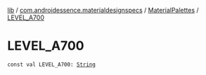 [lib](../../index.md) / [com.androidessence.materialdesignspecs](../index.md) / [MaterialPalettes](index.md) / [LEVEL_A700](./-l-e-v-e-l_-a700.md)

# LEVEL_A700

`const val LEVEL_A700: `[`String`](https://kotlinlang.org/api/latest/jvm/stdlib/kotlin/-string/index.html)